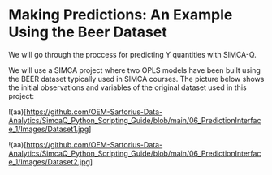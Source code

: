 # Making Predictions: An Example Using the Beer Dataset

We will go through the proccess for predicting Y quantities with SIMCA-Q.

We will use a SIMCA project where two OPLS models have been built using the BEER dataset typically used in SIMCA courses. The picture below shows the initial observations and variables of the original dataset used in this project:

!(aa)[https://github.com/OEM-Sartorius-Data-Analytics/SimcaQ_Python_Scripting_Guide/blob/main/06_PredictionInterface_1/Images/Dataset1.jpg]

!(aa)[https://github.com/OEM-Sartorius-Data-Analytics/SimcaQ_Python_Scripting_Guide/blob/main/06_PredictionInterface_1/Images/Dataset2.jpg]

